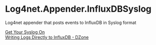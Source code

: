 # Log4net.Appender.InfluxDBSyslog
Log4net appender that posts events to InfluxDB in Syslog format

[Get Your Syslog On](https://www.influxdata.com/blog/get-your-syslog-on/)  
[Writing Logs Directly to InfluxDB - DZone](https://dzone.com/articles/writing-logs-directly-to-influxdb)
